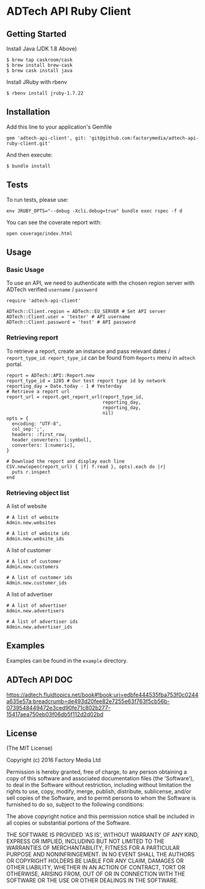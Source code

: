 # ADTech API Ruby Client

## Getting Started

Install Java (JDK 1.8 Above)

```
$ brew tap caskroom/cask
$ brew install brew-cask
$ brew cask install java
```

Install JRuby with rbenv
```
$ rbenv install jruby-1.7.22
```

## Installation

Add this line to your application's Gemfile

```
gem 'adtech-api-client', git: 'git@github.com:factorymedia/adtech-api-ruby-client.git'
```

And then execute:

```
$ bundle install
```

## Tests
To run tests, please use:
```
env JRUBY_OPTS="--debug -Xcli.debug=true" bundle exec rspec -f d
```
You can see the coverate report with:
```
open coverage/index.html
```

## Usage

### Basic Usage

To use an API, we need to authenticate with the chosen region server with ADTech verified `username` / `password`
```
require 'adtech-api-client'

ADTech::Client.region = ADTech::EU_SERVER # Set API server
ADTech::Client.user = 'tester' # API username
ADTech::Client.password = 'test' # API password
```

### Retrieving report

To retrieve a report, create an instance and pass relevant dates / `report_type_id`. `report_type_id` can be found from `Reports` menu in `adtech` portal.

```
report = ADTech::API::Report.new
report_type_id = 1285 # Our test report type id by network
reporting_day = Date.today - 1 # Yesterday
# Retrieve a report url
report_url = report.get_report_url(report_type_id,
                                   reporting_day,
                                   reporting_day,
                                   nil)
opts = {
  encoding: "UTF-8",
  col_sep:';',
  headers: :first_row,
  header_converters: [:symbol],
  converters: [:numeric],
}

# Download the report and display each line
CSV.new(open(report_url) { |f| f.read }, opts).each do |r|
  puts r.inspect
end
```

### Retrieving object list

A list of website
```
# A list of website
Admin.new.websites

# A list of website ids
Admin.new.website_ids
```
A list of customer
```
# A list of customer
Admin.new.customers

# A list of customer ids
Admin.new.customer_ids
```

A list of advertiser
```
# A list of advertiser
Admin.new.advertisers

# A list of advertiser ids
Admin.new.advertiser_ids
```

## Examples

Examples can be found in the `example` directory.

## ADTech API DOC

https://adtech.fluidtopics.net/book#!book;uri=edbfe444535fba753f0c0244a635e57a;breadcrumb=de493d20fee82e7255e63f763f5cb56b-0739548449472e3ced90fe71c802b277-15417aea750eb03f06db5f112d2d02bd

## License

(The MIT License)

Copyright (c) 2016 Factory Media Ltd

Permission is hereby granted, free of charge, to any person obtaining a copy of this software and associated documentation files (the 'Software'), to deal in the Software without restriction, including without limitation the rights to use, copy, modify, merge, publish, distribute, sublicense, and/or sell copies of the Software, and to permit persons to whom the Software is furnished to do so, subject to the following conditions:

The above copyright notice and this permission notice shall be included in all copies or substantial portions of the Software.

THE SOFTWARE IS PROVIDED 'AS IS', WITHOUT WARRANTY OF ANY KIND, EXPRESS OR IMPLIED, INCLUDING BUT NOT LIMITED TO THE WARRANTIES OF MERCHANTABILITY, FITNESS FOR A PARTICULAR PURPOSE AND NONINFRINGEMENT. IN NO EVENT SHALL THE AUTHORS OR COPYRIGHT HOLDERS BE LIABLE FOR ANY CLAIM, DAMAGES OR OTHER LIABILITY, WHETHER IN AN ACTION OF CONTRACT, TORT OR OTHERWISE, ARISING FROM, OUT OF OR IN CONNECTION WITH THE SOFTWARE OR THE USE OR OTHER DEALINGS IN THE SOFTWARE.
